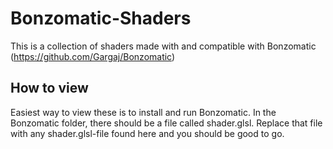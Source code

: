 # Bonzomatic-Shaders
This is a collection of shaders made with and compatible with Bonzomatic (https://github.com/Gargaj/Bonzomatic)

## How to view
Easiest way to view these is to install and run Bonzomatic. In the Bonzomatic folder, there should be a file called shader.glsl. Replace that file with any shader.glsl-file found here and you should be good to go.
